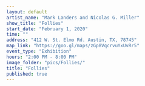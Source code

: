 ```yaml
---
layout: default
artist_name: "Mark Landers and Nicolas G. Miller"
show_title: "Follies"
start_date: "February 1, 2020"
time: ""
address: "412 W. St. Elmo Rd. Austin, TX, 78745"
map_link: "https://goo.gl/maps/zGp8VqcrvuYxUvRr5"
event_type: "Exhibition"
hours: "2:00 PM - 8:00 PM"
image_folder: "pics/Follies/"
title: "Follies"
published: true
---
```


<!-- >**Nicolas G. Miller** is an artist and writer living in Los Angeles, California. His artworks stage an encounter with the coiled unconscious tensions of contemporary space. -->

